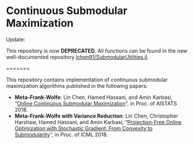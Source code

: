 # Continuous Submodular Maximization

Update:

This repository is now **DEPRECATED**. All functions can be found in the new well-documented repository [lchen91/SubmodularUtilities.jl](https://github.com/lchen91/SubmodularUtilities.jl).

=======

This repository contains implementation of continuous submodular maximization algorithms published in the following papers:

- **Meta-Frank-Wolfe**: Lin Chen, Hamed Hassani, and Amin Karbasi, “[Online Continuous Submodular Maximization](https://arxiv.org/pdf/1802.06052.pdf)”, in Proc. of AISTATS 2018.
- **Meta-Frank-Wolfe with Variance Reduction**: Lin Chen, Christopher Harshaw, Hamed Hassani, and Amin Karbasi, “[Projection-Free Online Optimization with Stochastic Gradient: From Convexity to Submodularity](https://arxiv.org/pdf/1802.08183.pdf)“, in Proc. of ICML 2018.
